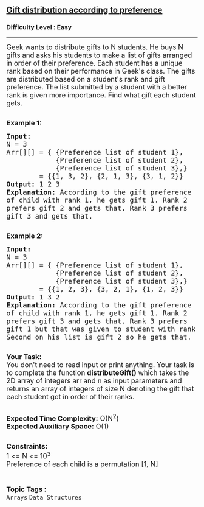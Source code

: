 <h2><a href="https://www.geeksforgeeks.org/problems/gifts-gifts-gifts1524/1?page=7&category=Arrays,Strings&difficulty=Easy&sortBy=accuracy">Gift distribution according to preference</a></h2><h3>Difficulty Level : Easy</h3><hr><div class="problems_problem_content__Xm_eO"><p><span style="font-size:18px">Geek wants to distribute gifts to N students. He buys N gifts and asks his students to make a list of gifts arranged in order of their preference. Each student has a unique rank based on their performance in Geek's class. The gifts are distributed based on a student's rank and gift preference. The list submitted by a student with a better rank is given more importance. Find what gift each student gets.&nbsp;</span></p>

<p><br>
<span style="font-size:18px"><strong>Example 1:</strong></span></p>

<pre><span style="font-size:18px"><strong>Input:</strong>
N = 3
Arr[][] = { {Preference list of student 1},
            {Preference list of student 2},
            {Preference list of student 3},}
        = {{1, 3, 2}, {2, 1, 3}, {3, 1, 2}}
<strong>Output: </strong>1 2 3
<strong>Explanation:</strong> According to the gift preference 
of child with rank 1, he gets gift 1. Rank 2 
prefers gift 2 and gets that. Rank 3 prefers 
gift 3 and gets that.</span></pre>

<p><br>
<span style="font-size:18px"><strong>Example 2:</strong></span></p>

<pre><span style="font-size:18px"><strong>Input:</strong>
N = 3
Arr[][] = { {Preference list of student 1},
            {Preference list of student 2},
            {Preference list of student 3},}
        = {{1, 2, 3}, {3, 2, 1}, {1, 2, 3}}
<strong>Output:</strong> 1 3 2
<strong>Explanation:</strong> According to the gift preference 
of child with rank 1, he gets gift 1. Rank 2 
prefers gift 3 and gets that. Rank 3 prefers 
gift 1 but that was given to student with rank 1. 
Second on his list is gift 2 so he gets that.</span></pre>

<p><br>
<span style="font-size:18px"><strong>Your Task:</strong><br>
You don't need to read input or print anything. Your task is to complete the function <strong>distributeGift()</strong> which takes the 2D array of integers arr and n as input parameters and returns an array of integers of size N denoting the gift that each student got in order of their ranks.</span></p>

<p><br>
<span style="font-size:18px"><strong>Expected Time Complexity:</strong> O(N<sup>2</sup>)<br>
<strong>Expected Auxiliary Space:</strong> O(1)</span></p>

<p><br>
<span style="font-size:18px"><strong>Constraints:</strong><br>
1 &lt;= N &lt;= 10<sup>3</sup><br>
Preference of each child is a permutation [1, N]</span></p>
</div><br><p><span style=font-size:18px><strong>Topic Tags : </strong><br><code>Arrays</code>&nbsp;<code>Data Structures</code>&nbsp;